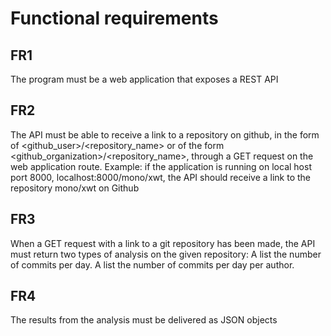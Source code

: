 # Functional requirements


## FR1

The program must be a web application that exposes a REST API

## FR2

The API must be able to receive a link to a repository on github, in the form of
<github_user>/<repository_name> or of the form <github_organization>/<repository_name>, through a GET request on the web application route.
Example: if the application is running on local host port 8000, localhost:8000/mono/xwt, the API should receive a link to the repository mono/xwt on Github

## FR3
When a GET request with a link to a git repository has been made,
the API must return two types of analysis on the given repository:
A list the number of commits per day.
A list the number of commits per day per author.

## FR4
The results from the analysis must be delivered as JSON objects




